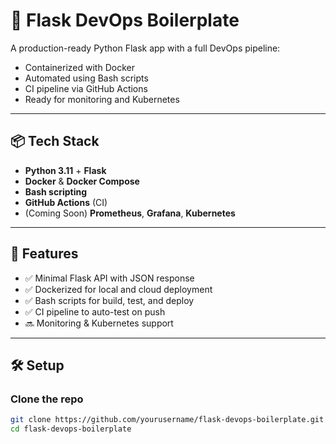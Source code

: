 # 🚀 Flask DevOps Boilerplate

A production-ready Python Flask app with a full DevOps pipeline:

- Containerized with Docker
- Automated using Bash scripts
- CI pipeline via GitHub Actions
- Ready for monitoring and Kubernetes

---

## 📦 Tech Stack

- **Python 3.11** + **Flask**
- **Docker** & **Docker Compose**
- **Bash scripting**
- **GitHub Actions** (CI)
- (Coming Soon) **Prometheus**, **Grafana**, **Kubernetes**

---

## 🎯 Features

- ✅ Minimal Flask API with JSON response
- ✅ Dockerized for local and cloud deployment
- ✅ Bash scripts for build, test, and deploy
- ✅ CI pipeline to auto-test on push
- 🔜 Monitoring & Kubernetes support

---

## 🛠️ Setup

### Clone the repo
```bash
git clone https://github.com/yourusername/flask-devops-boilerplate.git
cd flask-devops-boilerplate

